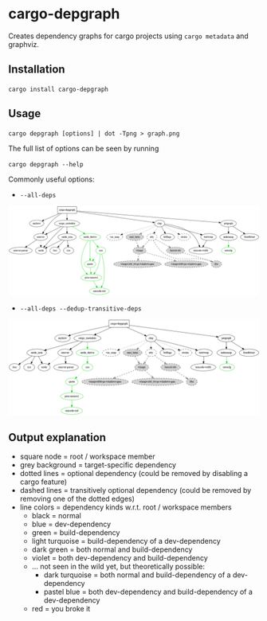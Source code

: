 # cargo-depgraph

Creates dependency graphs for cargo projects using `cargo metadata` and graphviz.

## Installation

`cargo install cargo-depgraph`

## Usage

`cargo depgraph [options] | dot -Tpng > graph.png`

The full list of options can be seen by running

`cargo depgraph --help`

Commonly useful options:

* `--all-deps`

![cargo-depgraph's dependency graph](graph_all.png)

* `--all-deps --dedup-transitive-deps`

![cargo-depgraph's dependency graph with transitive dependency edges de-duplicated](graph_all_deduped.png)

## Output explanation

* square node = root / workspace member
* grey background = target-specific dependency
* dotted lines = optional dependency (could be removed by disabling a cargo feature)
* dashed lines = transitively optional dependency (could be removed by removing one of the dotted
  edges)
* line colors = dependency kinds w.r.t. root / workspace members
  * black = normal
  * blue = dev-dependency
  * green = build-dependency
  * light turquoise = build-dependency of a dev-dependency
  * dark green = both normal and build-dependency
  * violet = both dev-dependency and build-dependency
  * … not seen in the wild yet, but theoretically possible:
    * dark turquoise = both normal and build-dependency of a dev-dependency
    * pastel blue = both dev-dependency and build-dependency of a dev-dependency
  * red = you broke it
